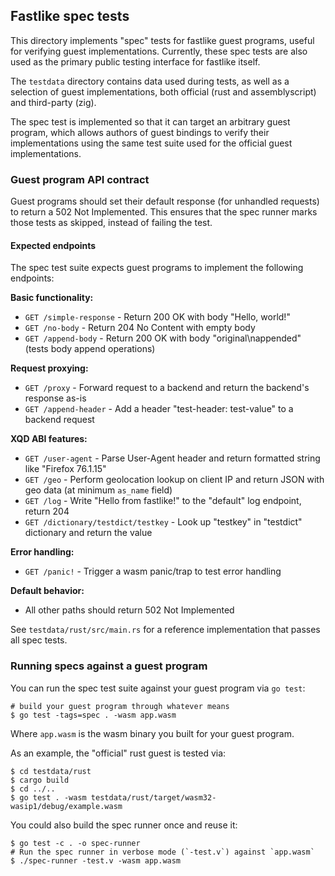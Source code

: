 ## Fastlike spec tests

This directory implements "spec" tests for fastlike guest programs, useful for verifying guest
implementations. Currently, these spec tests are also used as the primary public testing interface
for fastlike itself.

The `testdata` directory contains data used during tests, as well as a selection of guest
implementations, both official (rust and assemblyscript) and third-party (zig).

The spec test is implemented so that it can target an arbitrary guest program, which allows authors
of guest bindings to verify their implementations using the same test suite used for the official
guest implementations.

### Guest program API contract

Guest programs should set their default response (for unhandled requests) to return a 502 Not
Implemented. This ensures that the spec runner marks those tests as skipped, instead of failing the
test.

#### Expected endpoints

The spec test suite expects guest programs to implement the following endpoints:

**Basic functionality:**
- `GET /simple-response` - Return 200 OK with body "Hello, world!"
- `GET /no-body` - Return 204 No Content with empty body
- `GET /append-body` - Return 200 OK with body "original\nappended" (tests body append operations)

**Request proxying:**
- `GET /proxy` - Forward request to a backend and return the backend's response as-is
- `GET /append-header` - Add a header "test-header: test-value" to a backend request

**XQD ABI features:**
- `GET /user-agent` - Parse User-Agent header and return formatted string like "Firefox 76.1.15"
- `GET /geo` - Perform geolocation lookup on client IP and return JSON with geo data (at minimum `as_name` field)
- `GET /log` - Write "Hello from fastlike!" to the "default" log endpoint, return 204
- `GET /dictionary/testdict/testkey` - Look up "testkey" in "testdict" dictionary and return the value

**Error handling:**
- `GET /panic!` - Trigger a wasm panic/trap to test error handling

**Default behavior:**
- All other paths should return 502 Not Implemented

See `testdata/rust/src/main.rs` for a reference implementation that passes all spec tests.

### Running specs against a guest program

You can run the spec test suite against your guest program via `go test`:

```
# build your guest program through whatever means
$ go test -tags=spec . -wasm app.wasm
```

Where `app.wasm` is the wasm binary you built for your guest program.

As an example, the "official" rust guest is tested via:

```
$ cd testdata/rust
$ cargo build
$ cd ../..
$ go test . -wasm testdata/rust/target/wasm32-wasip1/debug/example.wasm
```

You could also build the spec runner once and reuse it:

```
$ go test -c . -o spec-runner
# Run the spec runner in verbose mode (`-test.v`) against `app.wasm`
$ ./spec-runner -test.v -wasm app.wasm
```
